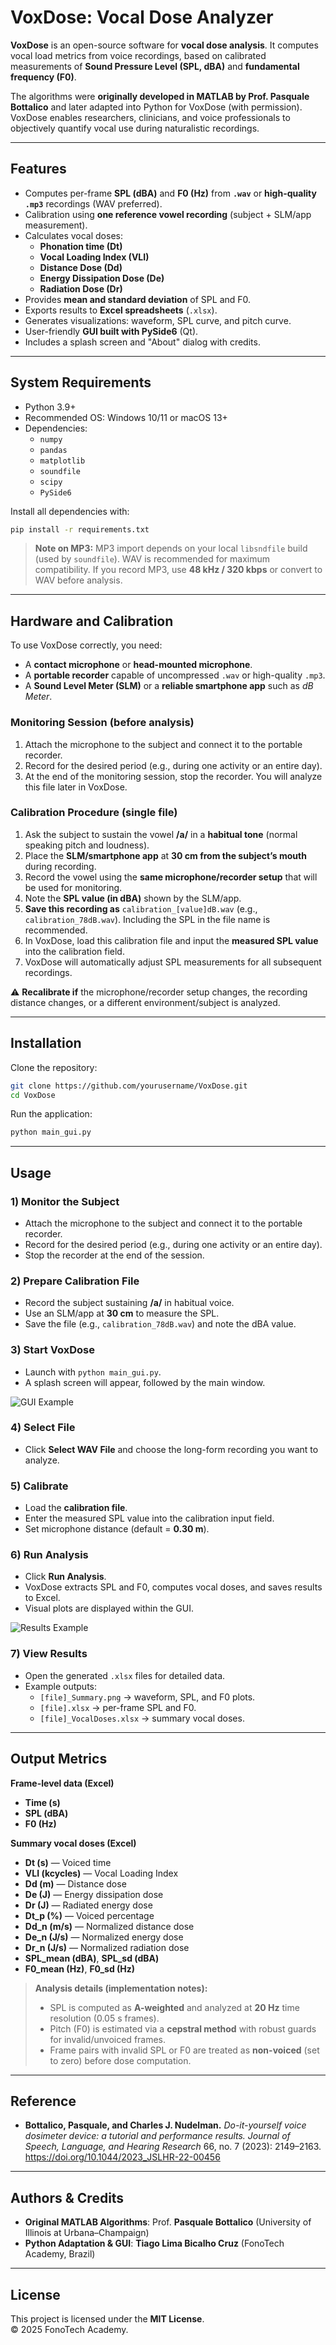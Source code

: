 # VoxDose: Vocal Dose Analyzer

**VoxDose** is an open-source software for **vocal dose analysis**. It computes vocal load metrics from voice recordings, based on calibrated measurements of **Sound Pressure Level (SPL, dBA)** and **fundamental frequency (F0)**.

The algorithms were **originally developed in MATLAB by Prof. Pasquale Bottalico** and later adapted into Python for VoxDose (with permission). VoxDose enables researchers, clinicians, and voice professionals to objectively quantify vocal use during naturalistic recordings.

---

## Features

- Computes per-frame **SPL (dBA)** and **F0 (Hz)** from **`.wav`** or **high-quality `.mp3`** recordings (WAV preferred).
- Calibration using **one reference vowel recording** (subject + SLM/app measurement).
- Calculates vocal doses:
  - **Phonation time (Dt)**
  - **Vocal Loading Index (VLI)**
  - **Distance Dose (Dd)**
  - **Energy Dissipation Dose (De)**
  - **Radiation Dose (Dr)**
- Provides **mean and standard deviation** of SPL and F0.
- Exports results to **Excel spreadsheets** (`.xlsx`).
- Generates visualizations: waveform, SPL curve, and pitch curve.
- User-friendly **GUI built with PySide6** (Qt).
- Includes a splash screen and "About" dialog with credits.

---

## System Requirements

- Python 3.9+
- Recommended OS: Windows 10/11 or macOS 13+
- Dependencies:
  - `numpy`
  - `pandas`
  - `matplotlib`
  - `soundfile`
  - `scipy`
  - `PySide6`

Install all dependencies with:

```bash
pip install -r requirements.txt
```

> **Note on MP3:** MP3 import depends on your local `libsndfile` build (used by `soundfile`). WAV is recommended for maximum compatibility. If you record MP3, use **48 kHz / 320 kbps** or convert to WAV before analysis.

---

## Hardware and Calibration

To use VoxDose correctly, you need:

- A **contact microphone** or **head-mounted microphone**.
- A **portable recorder** capable of uncompressed `.wav` or high-quality `.mp3`.
- A **Sound Level Meter (SLM)** or a **reliable smartphone app** such as *dB Meter*.

### Monitoring Session (before analysis)

1. Attach the microphone to the subject and connect it to the portable recorder.
2. Record for the desired period (e.g., during one activity or an entire day).
3. At the end of the monitoring session, stop the recorder. You will analyze this file later in VoxDose.

### Calibration Procedure (single file)

1. Ask the subject to sustain the vowel **/a/** in a **habitual tone** (normal speaking pitch and loudness).
2. Place the **SLM/smartphone app** at **30 cm from the subject’s mouth** during recording.
3. Record the vowel using the **same microphone/recorder setup** that will be used for monitoring.
4. Note the **SPL value (in dBA)** shown by the SLM/app.
5. **Save this recording as** `calibration_[value]dB.wav` (e.g., `calibration_78dB.wav`). Including the SPL in the file name is recommended.
6. In VoxDose, load this calibration file and input the **measured SPL value** into the calibration field.
7. VoxDose will automatically adjust SPL measurements for all subsequent recordings.

⚠️ **Recalibrate if** the microphone/recorder setup changes, the recording distance changes, or a different environment/subject is analyzed.

---

## Installation

Clone the repository:

```bash
git clone https://github.com/yourusername/VoxDose.git
cd VoxDose
```

Run the application:

```bash
python main_gui.py
```

---

## Usage

### 1) Monitor the Subject
- Attach the microphone to the subject and connect it to the portable recorder.
- Record for the desired period (e.g., during one activity or an entire day).
- Stop the recorder at the end of the session.

### 2) Prepare Calibration File
- Record the subject sustaining **/a/** in habitual voice.
- Use an SLM/app at **30 cm** to measure the SPL.
- Save the file (e.g., `calibration_78dB.wav`) and note the dBA value.

### 3) Start VoxDose
- Launch with `python main_gui.py`.
- A splash screen will appear, followed by the main window.

![GUI Example](figures/gui.png)

### 4) Select File
- Click **Select WAV File** and choose the long-form recording you want to analyze.

### 5) Calibrate
- Load the **calibration file**.
- Enter the measured SPL value into the calibration input field.
- Set microphone distance (default = **0.30 m**).

### 6) Run Analysis
- Click **Run Analysis**.
- VoxDose extracts SPL and F0, computes vocal doses, and saves results to Excel.
- Visual plots are displayed within the GUI.

![Results Example](figures/results.png)

### 7) View Results
- Open the generated `.xlsx` files for detailed data.
- Example outputs:
  - `[file]_Summary.png` → waveform, SPL, and F0 plots.
  - `[file].xlsx` → per-frame SPL and F0.
  - `[file]_VocalDoses.xlsx` → summary vocal doses.

---

## Output Metrics

**Frame-level data (Excel)**
- **Time (s)**
- **SPL (dBA)**
- **F0 (Hz)**

**Summary vocal doses (Excel)**
- **Dt (s)** — Voiced time
- **VLI (kcycles)** — Vocal Loading Index
- **Dd (m)** — Distance dose
- **De (J)** — Energy dissipation dose
- **Dr (J)** — Radiated energy dose
- **Dt_p (%)** — Voiced percentage
- **Dd_n (m/s)** — Normalized distance dose
- **De_n (J/s)** — Normalized energy dose
- **Dr_n (J/s)** — Normalized radiation dose
- **SPL_mean (dBA)**, **SPL_sd (dBA)**
- **F0_mean (Hz)**, **F0_sd (Hz)**

> **Analysis details (implementation notes):**
> - SPL is computed as **A-weighted** and analyzed at **20 Hz** time resolution (0.05 s frames).
> - Pitch (F0) is estimated via a **cepstral method** with robust guards for invalid/unvoiced frames.
> - Frame pairs with invalid SPL or F0 are treated as **non-voiced** (set to zero) before dose computation.

---

## Reference

- **Bottalico, Pasquale, and Charles J. Nudelman.**
  *Do-it-yourself voice dosimeter device: a tutorial and performance results.*
  *Journal of Speech, Language, and Hearing Research* 66, no. 7 (2023): 2149–2163.
  https://doi.org/10.1044/2023_JSLHR-22-00456


---

## Authors & Credits

- **Original MATLAB Algorithms**: Prof. **Pasquale Bottalico** (University of Illinois at Urbana–Champaign)
- **Python Adaptation & GUI**: **Tiago Lima Bicalho Cruz** (FonoTech Academy, Brazil)

---

## License

This project is licensed under the **MIT License**.  
© 2025 FonoTech Academy.
